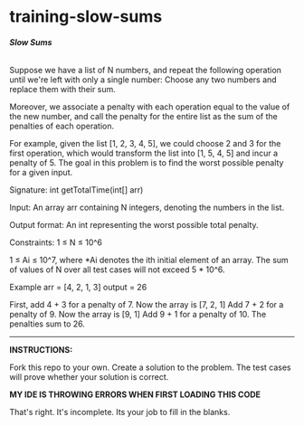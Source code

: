 # training-slow-sums

###### **Slow Sums**



Suppose we have a list of N numbers, and repeat the following operation until we're left with only a single number: Choose any two numbers and replace them with their sum. 

Moreover, we associate a penalty with each operation equal to the value of the new number, and call the penalty for the entire list as the sum of the penalties of each operation.


For example, given the list [1, 2, 3, 4, 5], we could choose 2 and 3 for the first operation, which would transform the list into [1, 5, 4, 5] and incur a penalty of 5. The goal in this problem is to find the worst possible penalty for a given input.

Signature:
int getTotalTime(int[] arr)


Input:
An array arr containing N integers, denoting the numbers in the list.

Output format:
An int representing the worst possible total penalty.


Constraints:
1 ≤ N ≤ 10^6

1 ≤ Ai ≤ 10^7, where *Ai denotes the ith initial element of an array.
The sum of values of N over all test cases will not exceed 5 * 10^6.


Example
arr = [4, 2, 1, 3]
output = 26

First, add 4 + 3 for a penalty of 7. Now the array is [7, 2, 1]
Add 7 + 2 for a penalty of 9. Now the array is [9, 1]
Add 9 + 1 for a penalty of 10. The penalties sum to 26.


---
**INSTRUCTIONS:**

Fork this repo to your own. Create a solution to the problem. The test cases will prove whether your solution is correct.


**MY IDE IS THROWING ERRORS WHEN FIRST LOADING THIS CODE**

That's right. It's incomplete. Its your job to fill in the blanks.